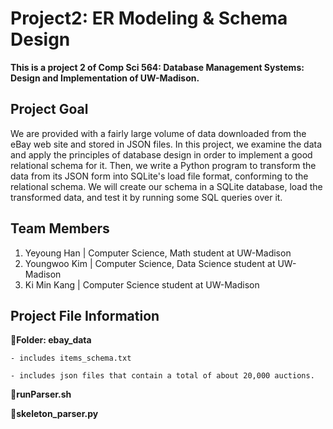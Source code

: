 # Project2: ER Modeling & Schema Design

**This is a project 2 of Comp Sci 564: Database Management Systems: Design and Implementation of UW-Madison.**

## Project Goal

We are provided with a fairly large volume of data downloaded from the eBay web site and stored in JSON files. In this project, we examine the data and apply the principles of database design in order to implement a good relational schema for it. Then, we write a Python program to transform the data from its JSON form into SQLite's load file format, conforming to the relational schema. We will create our schema in a SQLite database, load the transformed data, and test it by running some SQL queries over it.

## Team Members
1. Yeyoung Han | Computer Science, Math student at UW-Madison
2. Youngwoo Kim | Computer Science, Data Science student at UW-Madison
3. Ki Min Kang | Computer Science student at UW-Madison

## Project File Information

📍**Folder: ebay_data**

    - includes items_schema.txt
    
    - includes json files that contain a total of about 20,000 auctions.

📍**runParser.sh**

📍**skeleton_parser.py**
